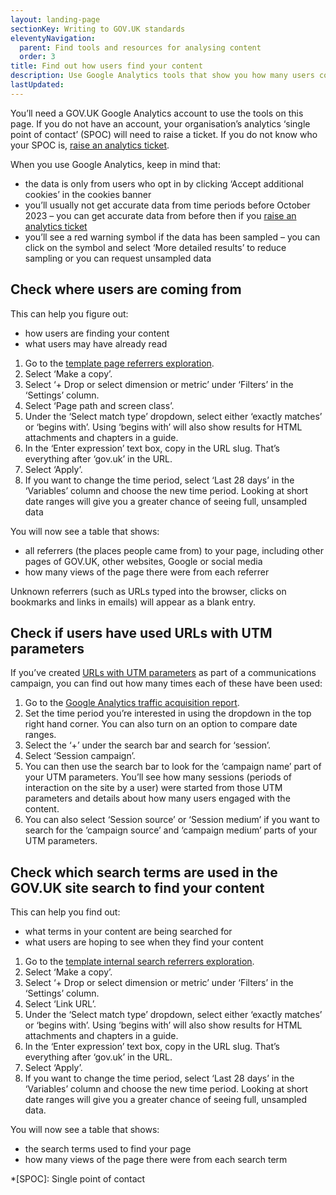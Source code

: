 ```yaml
---
layout: landing-page
sectionKey: Writing to GOV.UK standards
eleventyNavigation:
  parent: Find tools and resources for analysing content
  order: 3
title: Find out how users find your content
description: Use Google Analytics tools that show you how many users come to your content from search engines, other GOV.UK pages and social media.
lastUpdated:
---
```

You’ll need a GOV.UK Google Analytics account to use the tools on this page. If you do not have an account, your organisation’s analytics ‘single point of contact’ (SPOC) will need to raise a ticket. If you do not know who your SPOC is, [raise an analytics ticket](https://support.publishing.service.gov.uk/analytics_request/new).

When you use Google Analytics, keep in mind that:

- the data is only from users who opt in by clicking ‘Accept additional cookies’ in the cookies banner
- you’ll usually not get accurate data from time periods before October 2023 – you can get accurate data from before then if you [raise an analytics ticket](https://support.publishing.service.gov.uk/analytics_request/new)
- you’ll see a red warning symbol if the data has been sampled – you can click on the symbol and select ‘More detailed results’ to reduce sampling or you can request unsampled data

## Check where users are coming from

This can help you figure out:

- how users are finding your content
- what users may have already read

1. Go to the [template page referrers exploration](https://analytics.google.com/analytics/web/?pli=1#/analysis/p330577055/edit/j6Xz86Y0TaKL-P2KtIgXWQ).
2. Select ‘Make a copy’.
3. Select ‘+ Drop or select dimension or metric’ under ‘Filters’ in the ‘Settings’ column.
4. Select ‘Page path and screen class’.
5. Under the ‘Select match type’ dropdown, select either ‘exactly matches’ or ‘begins with’. Using ‘begins with’ will also show results for HTML attachments and chapters in a guide.
6. In the ‘Enter expression’ text box, copy in the URL slug. That’s everything after ‘gov.uk’ in the URL.
7. Select ‘Apply’.
8. If you want to change the time period, select ‘Last 28 days’ in the ‘Variables’ column and choose the new time period. Looking at short date ranges will give you a greater chance of seeing full, unsampled data

You will now see a table that shows:

- all referrers (the places people came from) to your page, including other pages of GOV.UK, other websites, Google or social media
- how many views of the page there were from each referrer

Unknown referrers (such as URLs typed into the browser, clicks on bookmarks and links in emails) will appear as a blank entry.

## Check if users have used URLs with UTM parameters

If you’ve created [URLs with UTM parameters](https://ga-dev-tools.google/campaign-url-builder/) as part of a communications campaign, you can find out how many times each of these have been used:

1. Go to the [Google Analytics traffic acquisition report](https://analytics.google.com/analytics/web/#/p330577055/reports/explorer?params=_u..nav%3Dmaui&ruid=lifecycle-traffic-acquisition-v2,life-cycle,acquisition&collectionId=4445620817&r=lifecycle-traffic-acquisition-v2).
2. Set the time period you’re interested in using the dropdown in the top right hand corner. You can also turn on an option to compare date ranges.
3. Select the ‘+’ under the search bar and search for ‘session’. 
4. Select ‘Session campaign’.
5. You can then use the search bar to look for the ‘campaign name’ part of your UTM parameters. You’ll see how many sessions (periods of interaction on the site by a user) were started from those UTM parameters and details about how many users engaged with the content.
6. You can also select ‘Session source’ or ‘Session medium’ if you want to search for the ‘campaign source’ and ‘campaign medium’ parts of your UTM parameters.

## Check which search terms are used in the GOV.UK site search to find your content

This can help you find out:

- what terms in your content are being searched for
- what users are hoping to see when they find your content

1. Go to the [template internal search referrers exploration](https://analytics.google.com/analytics/web/?pli=1#/analysis/p330577055/edit/Nb6ZWL1KT72xQ8qndbZ6IA).
2. Select ‘Make a copy’.
3. Select ‘+ Drop or select dimension or metric’ under ‘Filters’ in the ‘Settings’ column.
4. Select ‘Link URL’.
5. Under the ‘Select match type’ dropdown, select either ‘exactly matches’ or ‘begins with’. Using ‘begins with’ will also show results for HTML attachments and chapters in a guide.
6. In the ‘Enter expression’ text box, copy in the URL slug. That’s everything after ‘gov.uk’ in the URL.
7. Select ‘Apply’.
8. If you want to change the time period, select ‘Last 28 days’ in the ‘Variables’ column and choose the new time period. Looking at short date ranges will give you a greater chance of seeing full, unsampled data.

You will now see a table that shows:

- the search terms used to find your page
- how many views of the page there were from each search term

*[SPOC]: Single point of contact
